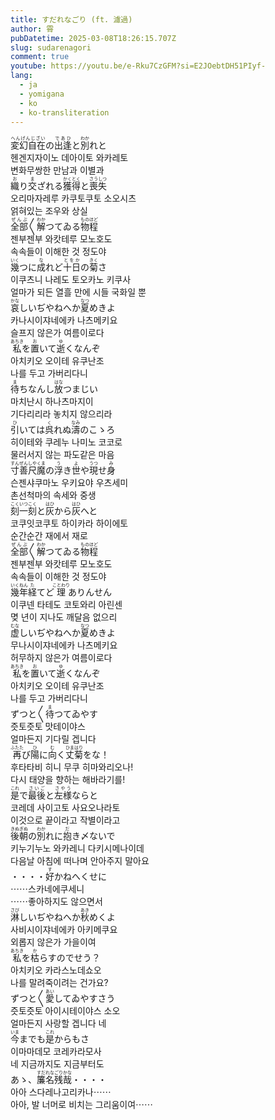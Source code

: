 ```yaml
---
title: すだれなごり (ft. 濾過)
author: 霄
pubDatetime: 2025-03-08T18:26:15.707Z
slug: sudarenagori
comment: true
youtube: https://youtu.be/e-Rku7CzGFM?si=E2JOebtDH51PIyf-
lang:
  - ja
  - yomigana
  - ko
  - ko-transliteration
---
```


<div>
    <div class="lang-ja"><ruby>変幻自在<rp>(</rp><rt>へんげんじざい</rt><rp>)</rp></ruby>の<ruby>出逢<rp>(</rp><rt>であひ</rt><rp>)</rp></ruby>と<ruby>別<rp>(</rp><rt>わか</rt><rp>)</rp></ruby>れと</div>
    <div class="lang-ko-tl">헨겐지자이노 데아이토 와카레토</div>
    <div class="lang-ko">변화무쌍한 만남과 이별과</div>
</div>
<div>
    <div class="lang-ja"><ruby>織<rp>(</rp><rt>お</rt><rp>)</rp></ruby>り<ruby>交<rp>(</rp><rt>ま</rt><rp>)</rp></ruby>ざれる<ruby>獲得<rp>(</rp><rt>かくとく</rt><rp>)</rp></ruby>と<ruby>喪失<rp>(</rp><rt>さうしつ</rt><rp>)</rp></ruby></div>
    <div class="lang-ko-tl">오리마자레루 카쿠토쿠토 소오시츠</div>
    <div class="lang-ko">얽혀있는 조우와 상실</div>
</div>

<div>
    <div class="lang-ja"><ruby>全部<rp>(</rp><rt>ぜんぶ</rt><rp>)</rp></ruby>〳〵<ruby>解<rp>(</rp><rt>わか</rt><rp>)</rp></ruby>つてゐる<ruby>物<rp>(</rp><rt>もの</rt><rp>)</rp></ruby><ruby>程<rp>(</rp><rt>ほど</rt><rp>)</rp></ruby></div>
    <div class="lang-ko-tl">젠부젠부 와캇테루 모노호도</div>
    <div class="lang-ko">속속들이 이해한 것 정도야</div>
</div>
<div>
    <div class="lang-ja"><ruby>幾<rp>(</rp><rt>いく</rt><rp>)</rp></ruby>つに<ruby>成<rp>(</rp><rt>な</rt><rp>)</rp></ruby>れど<ruby>十日<rp>(</rp><rt>とをか</rt><rp>)</rp></ruby>の<ruby>菊<rp>(</rp><rt>きく</rt><rp>)</rp></ruby>さ</div>
    <div class="lang-ko-tl">이쿠츠니 나레도 토오카노 키쿠사</div>
    <div class="lang-ko">얼마가 되든 열흘 만에 시들 국화일 뿐</div>
</div>

<div>
    <div class="lang-ja"><ruby>哀<rp>(</rp><rt>かな</rt><rp>)</rp></ruby>しいぢやねへか<ruby>夏<rp>(</rp><rt>なつ</rt><rp>)</rp></ruby>めきよ</div>
    <div class="lang-ko-tl">카나시이쟈네에카 나츠메키요</div>
    <div class="lang-ko">슬프지 않은가 여름이로다</div>
</div>
<div>
    <div class="lang-ja"><ruby>私<rp>(</rp><rt>あちき</rt><rp>)</rp></ruby>を<ruby>置<rp>(</rp><rt>お</rt><rp>)</rp></ruby>いて<ruby>逝<rp>(</rp><rt>ゆ</rt><rp>)</rp></ruby>くなんぞ</div>
    <div class="lang-ko-tl">아치키오 오이테 유쿠난조</div>
    <div class="lang-ko">나를 두고 가버리다니</div>
</div>

<div>
    <div class="lang-ja"><ruby>待<rp>(</rp><rt>ま</rt><rp>)</rp></ruby>ちなんし<ruby>放<rp>(</rp><rt>はな</rt><rp>)</rp></ruby>つまじい</div>
    <div class="lang-ko-tl">마치난시 하나츠마지이</div>
    <div class="lang-ko">기다리리라 놓치지 않으리라</div>
</div>
<div>
    <div class="lang-ja"><ruby>引<rp>(</rp><rt>ひ</rt><rp>)</rp></ruby>いては<ruby>呉<rp>(</rp><rt>く</rt><rp>)</rp></ruby>れぬ<ruby>濤<rp>(</rp><rt>なみ</rt><rp>)</rp></ruby>のこゝろ</div>
    <div class="lang-ko-tl">히이테와 쿠레누 나미노 코코로</div>
    <div class="lang-ko">물러서지 않는 파도같은 마음</div>
</div>

<div>
    <div class="lang-ja"><ruby>寸善尺魔<rp>(</rp><rt>すんぜんしやくま</rt><rp>)</rp></ruby>の<ruby>浮<rp>(</rp><rt>う</rt><rp>)</rp></ruby>き<ruby>世<rp>(</rp><rt>よ</rt><rp>)</rp></ruby>や<ruby>現<rp>(</rp><rt>うつ</rt><rp>)</rp></ruby>せ<ruby>身<rp>(</rp><rt>み</rt><rp>)</rp></ruby></div>
    <div class="lang-ko-tl">슨젠샤쿠마노 우키요야 우츠세미</div>
    <div class="lang-ko">촌선척마의 속세와 중생</div>
</div>
<div>
    <div class="lang-ja"><ruby>刻一刻<rp>(</rp><rt>こくいつこく</rt><rp>)</rp></ruby>と<ruby>灰<rp>(</rp><rt>はひ</rt><rp>)</rp></ruby>から<ruby>灰<rp>(</rp><rt>はひ</rt><rp>)</rp></ruby>へと</div>
    <div class="lang-ko-tl">코쿠잇코쿠토 하이카라 하이에토</div>
    <div class="lang-ko">순간순간 재에서 재로</div>
</div>

<div>
    <div class="lang-ja"><ruby>全部<rp>(</rp><rt>ぜんぶ</rt><rp>)</rp></ruby>〳〵<ruby>解<rp>(</rp><rt>わか</rt><rp>)</rp></ruby>つてゐる<ruby>物<rp>(</rp><rt>もの</rt><rp>)</rp></ruby><ruby>程<rp>(</rp><rt>ほど</rt><rp>)</rp></ruby></div>
    <div class="lang-ko-tl">젠부젠부 와캇테루 모노호도</div>
    <div class="lang-ko">속속들이 이해한 것 정도야</div>
</div>
<div>
    <div class="lang-ja"><ruby>幾年<rp>(</rp><rt>いくねん</rt><rp>)</rp></ruby><ruby>経<rp>(</rp><rt>た</rt><rp>)</rp></ruby>てど<ruby>理<rp>(</rp><rt>ことわり</rt><rp>)</rp></ruby>ありんせん</div>
    <div class="lang-ko-tl">이쿠넨 타테도 코토와리 아린센</div>
    <div class="lang-ko">몆 년이 지나도 깨달음 없으리</div>
</div>

<div>
    <div class="lang-ja"><ruby>虚<rp>(</rp><rt>むな</rt><rp>)</rp></ruby>しいぢやねへか<ruby>夏<rp>(</rp><rt>なつ</rt><rp>)</rp></ruby>めきよ</div>
    <div class="lang-ko-tl">무나시이쟈네에카 나츠메키요</div>
    <div class="lang-ko">허무하지 않은가 여름이로다</div>
</div>
<div>
    <div class="lang-ja"><ruby>私<rp>(</rp><rt>あちき</rt><rp>)</rp></ruby>を<ruby>置<rp>(</rp><rt>お</rt><rp>)</rp></ruby>いて<ruby>逝<rp>(</rp><rt>ゆ</rt><rp>)</rp></ruby>くなんぞ</div>
    <div class="lang-ko-tl">아치키오 오이테 유쿠난조</div>
    <div class="lang-ko">나를 두고 가버리다니</div>
</div>

<div>
    <div class="lang-ja">ずつと〳〵<ruby>待<rp>(</rp><rt>ま</rt><rp>)</rp></ruby>つてゐやす</div>
    <div class="lang-ko-tl">즛토즛토 맛테이야스</div>
    <div class="lang-ko">얼마든지 기다릴 겝니다</div>
</div>
<div>
    <div class="lang-ja"><ruby>再<rp>(</rp><rt>ふたた</rt><rp>)</rp></ruby>び<ruby>陽<rp>(</rp><rt>ひ</rt><rp>)</rp></ruby>に<ruby>向<rp>(</rp><rt>む</rt><rp>)</rp></ruby>く<ruby>丈菊<rp>(</rp><rt>ひまはり</rt><rp>)</rp></ruby>をな！</div>
    <div class="lang-ko-tl">후타타비 히니 무쿠 히마와리오나!</div>
    <div class="lang-ko">다시 태양을 향하는 해바라기를!</div>
</div>

<div>
    <div class="lang-ja"><ruby>是<rp>(</rp><rt>これ</rt><rp>)</rp></ruby>で<ruby>最後<rp>(</rp><rt>さいご</rt><rp>)</rp></ruby>と<ruby>左様<rp>(</rp><rt>さやう</rt><rp>)</rp></ruby>ならと</div>
    <div class="lang-ko-tl">코레데 사이고토 사요오나라토</div>
    <div class="lang-ko">이것으로 끝이라고 작별이라고</div>
</div>
<div>
    <div class="lang-ja"><ruby>後朝<rp>(</rp><rt>きぬぎぬ</rt><rp>)</rp></ruby>の<ruby>別<rp>(</rp><rt>わか</rt><rp>)</rp></ruby>れに<ruby>抱<rp>(</rp><rt>だ</rt><rp>)</rp></ruby>き〆ないで</div>
    <div class="lang-ko-tl">키누기누노 와카레니 다키시메나이데</div>
    <div class="lang-ko">다음날 아침에 떠나며 안아주지 말아요</div>
</div>

<div>
    <div class="lang-ja">・・・・<ruby>好<rp>(</rp><rt>す</rt><rp>)</rp></ruby>かねへくせに</div>
    <div class="lang-ko-tl">⋯⋯스카네에쿠세니</div>
    <div class="lang-ko">⋯⋯좋아하지도 않으면서</div>
</div>

<div>
    <div class="lang-ja"><ruby>淋<rp>(</rp><rt>さび</rt><rp>)</rp></ruby>しいぢやねへか<ruby>秋<rp>(</rp><rt>あき</rt><rp>)</rp></ruby>めくよ</div>
    <div class="lang-ko-tl">사비시이쟈네에카 아키메쿠요</div>
    <div class="lang-ko">외롭지 않은가 가을이여</div>
</div>
<div>
    <div class="lang-ja"><ruby>私<rp>(</rp><rt>あちき</rt><rp>)</rp></ruby>を<ruby>枯<rp>(</rp><rt>か</rt><rp>)</rp></ruby>らすのでせう？</div>
    <div class="lang-ko-tl">아치키오 카라스노데쇼오</div>
    <div class="lang-ko">나를 말려죽이려는 건가요?</div>
</div>

<div>
    <div class="lang-ja">ずつと〳〵<ruby>愛<rp>(</rp><rt>あい</rt><rp>)</rp></ruby>してゐやすさう</div>
    <div class="lang-ko-tl">즛토즛토 아이시테이야스 소오</div>
    <div class="lang-ko">얼마든지 사랑할 겝니다 네</div>
</div>
<div>
    <div class="lang-ja"><ruby>今<rp>(</rp><rt>いま</rt><rp>)</rp></ruby>までも<ruby>是<rp>(</rp><rt>これ</rt><rp>)</rp></ruby>からもさ</div>
    <div class="lang-ko-tl">이마마데모 코레카라모사</div>
    <div class="lang-ko">네 지금까지도 지금부터도</div>
</div>

<div>
    <div class="lang-ja">あゝ、<ruby>簾名残<rp>(</rp><rt>すだれなごり</rt><rp>)</rp></ruby><ruby>哉<rp>(</rp><rt>かな</rt><rp>)</rp></ruby>・・・・</div>
    <div class="lang-ko-tl">아아 스다레나고리카나⋯⋯</div>
    <div class="lang-ko">아아, 발 너머로 비치는 그리움이여⋯⋯</div>
</div>
